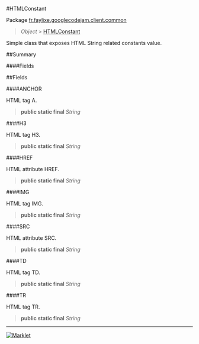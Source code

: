 #HTMLConstant

Package [fr.faylixe.googlecodejam.client.common](README.md)<br>
> *Object* > [HTMLConstant](HTMLConstant.md)

<p>Simple class that exposes HTML String related constants value.</p>

##Summary

####Fields



##Fields

####ANCHOR


HTML tag A.
> **public static final** *String*

####H3


HTML tag H3.
> **public static final** *String*

####HREF


HTML attribute HREF.
> **public static final** *String*

####IMG


HTML tag IMG.
> **public static final** *String*

####SRC


HTML attribute SRC.
> **public static final** *String*

####TD


HTML tag TD.
> **public static final** *String*

####TR


HTML tag TR.
> **public static final** *String*

---
[![Marklet](https://img.shields.io/badge/Generated%20by-Marklet-green.svg)](https://github.com/Faylixe/marklet)